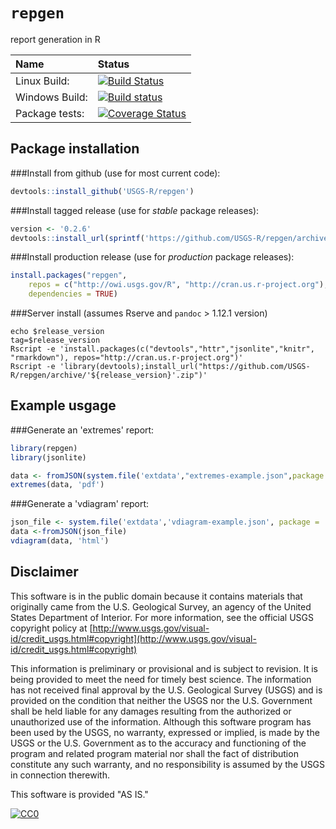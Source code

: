 `repgen`
===========
report generation in R  

| Name       | Status           |  
| :------------ |:-------------|  
| Linux Build: | [![Build Status](https://travis-ci.org/USGS-R/repgen.svg?branch=master)](https://travis-ci.org/USGS-R/repgen) |
| Windows Build: | [![Build status](https://ci.appveyor.com/api/projects/status/gvqmwkyucwe4g59y?svg=true)](https://ci.appveyor.com/project/jread-usgs/repgen) |  
| Package tests: | [![Coverage Status](https://coveralls.io/repos/USGS-R/repgen/badge.svg)](https://coveralls.io/r/USGS-R/repgen) |  

Package installation 
----------
###Install from github (use for most current code):
```R
devtools::install_github('USGS-R/repgen')
```
###Install tagged release (use for _stable_ package releases):
```R
version <- '0.2.6'
devtools::install_url(sprintf('https://github.com/USGS-R/repgen/archive/v%s.tar.gz', version))
```

###Install production release (use for _production_ package releases):
```R
install.packages("repgen", 
    repos = c("http://owi.usgs.gov/R", "http://cran.us.r-project.org"),
    dependencies = TRUE)
```

###Server install (assumes Rserve and `pandoc` > 1.12.1 version)
```
echo $release_version
tag=$release_version
Rscript -e 'install.packages(c("devtools","httr","jsonlite","knitr", "rmarkdown"), repos="http://cran.us.r-project.org")'
Rscript -e 'library(devtools);install_url("https://github.com/USGS-R/repgen/archive/'${release_version}'.zip")'
```

Example usgage
----------
###Generate an 'extremes' report:
```R
library(repgen)
library(jsonlite)

data <- fromJSON(system.file('extdata',"extremes-example.json",package = 'repgen'))
extremes(data, 'pdf')
```
###Generate a 'vdiagram' report:
```R
json_file <- system.file('extdata','vdiagram-example.json', package = 'repgen')
data <-fromJSON(json_file)
vdiagram(data, 'html')
```

Disclaimer
----------
This software is in the public domain because it contains materials that originally came from the U.S. Geological Survey, an agency of the United States Department of Interior. For more information, see the official USGS copyright policy at [http://www.usgs.gov/visual-id/credit_usgs.html#copyright](http://www.usgs.gov/visual-id/credit_usgs.html#copyright)

This information is preliminary or provisional and is subject to revision. It is being provided to meet the need for timely best science. The information has not received final approval by the U.S. Geological Survey (USGS) and is provided on the condition that neither the USGS nor the U.S. Government shall be held liable for any damages resulting from the authorized or unauthorized use of the information. Although this software program has been used by the USGS, no warranty, expressed or implied, is made by the USGS or the U.S. Government as to the accuracy and functioning of the program and related program material nor shall the fact of distribution constitute any such warranty, and no responsibility is assumed by the USGS in connection therewith.

This software is provided "AS IS."


 [
    ![CC0](http://i.creativecommons.org/p/zero/1.0/88x31.png)
  ](http://creativecommons.org/publicdomain/zero/1.0/)
